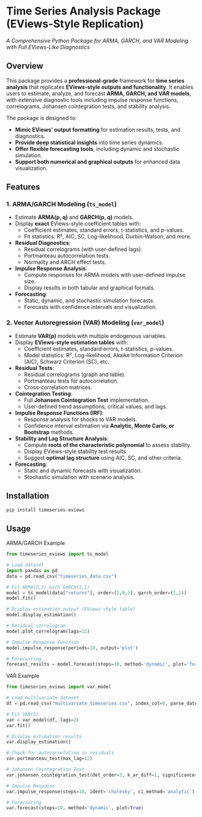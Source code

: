# **Time Series Analysis Package (EViews-Style Replication)**
*A Comprehensive Python Package for ARMA, GARCH, and VAR Modeling with Full EViews-Like Diagnostics*

## **Overview**
This package provides a **professional-grade** framework for **time series analysis** that replicates **EViews-style outputs and functionality**. It enables users to estimate, analyze, and forecast **ARMA, GARCH, and VAR models**, with extensive diagnostic tools including impulse response functions, correlograms, Johansen cointegration tests, and stability analysis.

The package is designed to:
- **Mimic EViews' output formatting** for estimation results, tests, and diagnostics.
- **Provide deep statistical insights** into time series dynamics.
- **Offer flexible forecasting tools**, including dynamic and stochastic simulation.
- **Support both numerical and graphical outputs** for enhanced data visualization.

## **Features**
### **1. ARMA/GARCH Modeling (`ts_model`)**
- Estimate **ARMA(p, q)** and **GARCH(p, q)** models.
- Display **exact** EViews-style coefficient tables with:
  - Coefficient estimates, standard errors, t-statistics, and p-values.
  - Fit statistics: R², AIC, SC, Log-likelihood, Durbin-Watson, and more.
- **Residual Diagnostics**:
  - Residual correlograms (with user-defined lags).
  - Portmanteau autocorrelation tests.
  - Normality and ARCH effect tests.
- **Impulse Response Analysis**:
  - Compute responses for ARMA models with user-defined impulse size.
  - Display results in both tabular and graphical formats.
- **Forecasting**:
  - Static, dynamic, and stochastic simulation forecasts.
  - Forecasts with confidence intervals and visualization.

### **2. Vector Autoregression (VAR) Modeling (`var_model`)**
- Estimate **VAR(p)** models with multiple endogenous variables.
- Display **EViews-style estimation tables** with:
  - Coefficient estimates, standard errors, t-statistics, p-values.
  - Model statistics: R², Log-likelihood, Akaike Information Criterion (AIC), Schwarz Criterion (SC), etc.
- **Residual Tests**:
  - Residual correlograms (graph and table).
  - Portmanteau tests for autocorrelation.
  - Cross-correlation matrices.
- **Cointegration Testing**:
  - Full **Johansen Cointegration Test** implementation.
  - User-defined trend assumptions, critical values, and lags.
- **Impulse Response Functions (IRF)**:
  - Response analysis for shocks to VAR models.
  - Confidence interval estimation via **Analytic, Monte Carlo, or Bootstrap** methods.
- **Stability and Lag Structure Analysis**:
  - Compute **roots of the characteristic polynomial** to assess stability.
  - Display EViews-style stability test results.
  - Suggest **optimal lag structure** using AIC, SC, and other criteria.
- **Forecasting**:
  - Static and dynamic forecasts with visualization.
  - Stochastic simulation with scenario analysis.

## **Installation**
```bash
pip install timeseries-eviews
```

## **Usage**
ARMA/GARCH Example

```python
from timeseries_eviews import ts_model

# Load dataset
import pandas as pd
data = pd.read_csv("timeseries_data.csv")

# Fit ARMA(2,1) with GARCH(1,1)
model = ts_model(data["returns"], order=(2,0,1), garch_order=(1,1))
model.fit()

# Display estimation output (EViews-style table)
model.display_estimation()

# Residual correlogram
model.plot_correlogram(lags=12)

# Impulse Response Function
model.impulse_response(periods=10, output='plot')

# Forecasting
forecast_results = model.forecast(steps=10, method='dynamic', plot='forecast')
```

VAR Example

```python
from timeseries_eviews import var_model

# Load multivariate dataset
df = pd.read_csv("multivariate_timeseries.csv", index_col=0, parse_dates=True)

# Fit VAR(2)
var = var_model(df, lags=2)
var.fit()

# Display estimation results
var.display_estimation()

# Check for autocorrelation in residuals
var.portmanteau_test(max_lag=12)

# Johansen Cointegration Test
var.johansen_cointegration_test(det_order=3, k_ar_diff=1, significance='mhm')

# Impulse Response
var.impulse_response(steps=10, ident='cholesky', ci_method='analytic')

# Forecasting
var.forecast(steps=10, method='dynamic', plot=True)
```